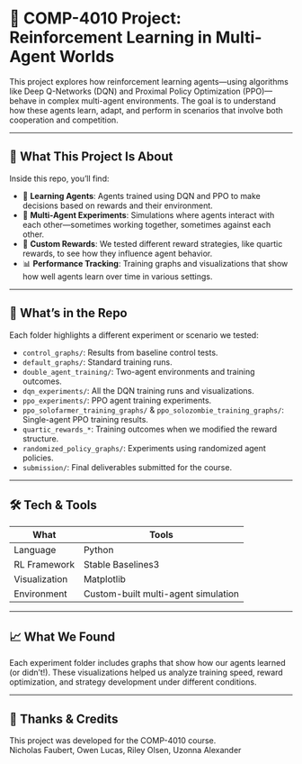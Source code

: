 # 🧠 COMP-4010 Project: Reinforcement Learning in Multi-Agent Worlds

This project explores how reinforcement learning agents—using algorithms like Deep Q-Networks (DQN) and Proximal Policy Optimization (PPO)—behave in complex multi-agent environments. The goal is to understand how these agents learn, adapt, and perform in scenarios that involve both cooperation and competition.

---

## 🚀 What This Project Is About

Inside this repo, you’ll find:

- 🧠 **Learning Agents**: Agents trained using DQN and PPO to make decisions based on rewards and their environment.
- 🤖 **Multi-Agent Experiments**: Simulations where agents interact with each other—sometimes working together, sometimes against each other.
- 🎯 **Custom Rewards**: We tested different reward strategies, like quartic rewards, to see how they influence agent behavior.
- 📊 **Performance Tracking**: Training graphs and visualizations that show how well agents learn over time in various settings.

---

## 📁 What’s in the Repo

Each folder highlights a different experiment or scenario we tested:

- `control_graphs/`: Results from baseline control tests.
- `default_graphs/`: Standard training runs.
- `double_agent_training/`: Two-agent environments and training outcomes.
- `dqn_experiments/`: All the DQN training runs and visualizations.
- `ppo_experiments/`: PPO agent training experiments.
- `ppo_solofarmer_training_graphs/` & `ppo_solozombie_training_graphs/`: Single-agent PPO training results.
- `quartic_rewards_*`: Training outcomes when we modified the reward structure.
- `randomized_policy_graphs/`: Experiments using randomized agent policies.
- `submission/`: Final deliverables submitted for the course.

---

## 🛠️ Tech & Tools

| What | Tools |
|------|-------|
| Language | Python |
| RL Framework | Stable Baselines3 |
| Visualization | Matplotlib |
| Environment | Custom-built multi-agent simulation |

---

## 📈 What We Found

Each experiment folder includes graphs that show how our agents learned (or didn’t!). These visualizations helped us analyze training speed, reward optimization, and strategy development under different conditions.

---

## 🤝 Thanks & Credits

This project was developed for the COMP-4010 course.  
Nicholas Faubert, Owen Lucas, Riley Olsen, Uzonna Alexander 

